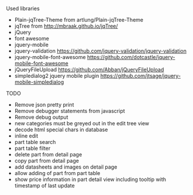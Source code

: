 Used libraries

 - Plain-jqTree-Theme from artlung/Plain-jqTree-Theme
 - jqTree from http://mbraak.github.io/jqTree/
 - jQuery
 - font awesome
 - jquery-mobile
 - jquery-validation https://github.com/jquery-validation/jquery-validation
 - jquery-mobile-font-awesome https://github.com/dotcastle/jquery-mobile-font-awesome
 - jQueryFileUpload https://github.com/Abban/jQueryFileUpload
 - simpledialog2 jquery mobile plugin https://github.com/jtsage/jquery-mobile-simpledialog

TODO

 - Remove json pretty print
 - Remove debugger statements from javascript
 - Remove debug output
 - new categories must be greyed out in the edit tree view
 - decode html special chars in database
 - inline edit
 - part table search
 - part table filter
 - delete part from detail page
 - copy part from detail page
 - add datasheets and images on detail page
 - allow adding of part from part table
 - show price information in part detail view including tooltip with
   timestamp of last update
